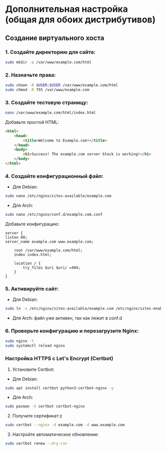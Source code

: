 # Дополнительная настройка (общая для обоих дистрибутивов)
## Создание виртуального хоста
###  1. Создайте директорию для сайта:
```bash
sudo mkdir -p /var/www/example.com/html
```
### 2. Назначьте права:
```bash
sudo chown -R $USER:$USER /var/www/example.com/html
sudo chmod -R 755 /var/www/example.com
```
### 3. Создайте тестовую страницу:
```bash
nano /var/www/example.com/html/index.html
```
Добавьте простой HTML:
```html
<html>
    <head>
        <title>Welcome to Example.com!</title>
    </head>
    <body>
        <h1>Success! The example.com server block is working!</h1>
    </body>
</html>
```
### 4. Создайте конфигурационный файл:
* Для Debian:
```bash
sudo nano /etc/nginx/sites-available/example.com
```
* Для Arch:
```bash
sudo nano /etc/nginx/conf.d/example.com.conf
```
Добавьте конфигурацию:
```nginx
server {
listen 80;
server_name example.com www.example.com;

    root /var/www/example.com/html;
    index index.html;

    location / {
        try_files $uri $uri/ =404;
    }
}
```
### 5. Активируйте сайт:
* Для Debian:
```bash
sudo ln -s /etc/nginx/sites-available/example.com /etc/nginx/sites-enabled/
```
* Для Arch: файл уже активен, так как лежит в conf.d
### 6. Проверьте конфигурацию и перезагрузите Nginx:
```bash
sudo nginx -t
sudo systemctl reload nginx
```
### Настройка HTTPS с Let's Encrypt (Certbot)
1. Установите Certbot:
* Для Debian:
```bash
sudo apt install certbot python3-certbot-nginx -y
```
* Для Arch:
```bash
sudo pacman -S certbot certbot-nginx
```
2. Получите сертификат:z
```bash
sudo certbot --nginx -d example.com -d www.example.com
```
3. Настройте автоматическое обновление:
```bash
sudo certbot renew --dry-run
```